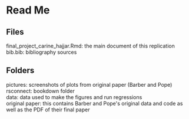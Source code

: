 # Read Me

## Files
final_project_carine_hajjar.Rmd: the main document of this replication
<br>
bib.bib: bibliography sources 

## Folders
pictures: screenshots of plots from original paper (Barber and Pope)
<br>
rsconnect: bookdown folder
<br>
data: data used to make the figures and run regressions 
<br>
original paper: this contains Barber and Pope's original data and code as well as the PDF of their final paper
